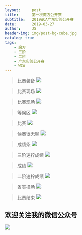 ```yaml
---
layout:     post
title:      第一次魔方公开赛
subtitle:   2019WCA广东实验公开赛
date:       2019-03-27
author:     JS
header-img: img/post-bg-cube.jpg
catalog: true
tags:
    - 魔方
    - 三阶
    - 二阶
    - 广东实验公开赛
    - WCA
---
```


> 比赛装备
![](https://pic.downk.cc/item/5e67a39998271cb2b8ceef54.jpg)


> 比赛现场
![](https://pic.downk.cc/item/5e6771f198271cb2b8b8cbc7.jpg)

>比赛现场
![](https://pic.downk.cc/item/5e6771f198271cb2b8b8cbbd.jpg)

>等候区
![](https://pic.downk.cc/item/5e6771f198271cb2b8b8cbb4.jpg)

>比赛
![](https://pic.downk.cc/item/5e6771f098271cb2b8b8cb26.jpg)

>候赛很无聊
![](https://pic.downk.cc/item/5e67730f98271cb2b8b94e90.jpg)

>成绩条
![](https://pic.downk.cc/item/5e6771f098271cb2b8b8cae0.jpg)

>三阶速拧成绩
![](https://pic.downk.cc/item/5e67a27298271cb2b8ce5f07.jpg)

>成绩
![](https://pic.downk.cc/item/5e67730f98271cb2b8b94ea5.jpg)

>二阶速拧成绩
![](https://pic.downk.cc/item/5e67a27298271cb2b8ce5f01.jpg)


>省实操场
![](https://pic.downk.cc/item/5e67730f98271cb2b8b94e9e.jpg)

>比赛结束
![](https://pic.downk.cc/item/5e676eaa98271cb2b8b7056f.jpg)

## 欢迎关注我的微信公众号
![](https://pic.downk.cc/item/5e50fa03bb8bdc23de243296.jpg)